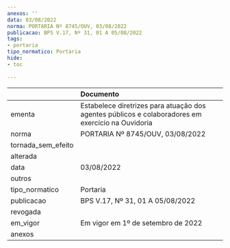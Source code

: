 ```yaml
---
anexos: ''
data: 03/08/2022
norma: PORTARIA Nº 8745/OUV, 03/08/2022
publicacao: BPS V.17, Nº 31, 01 A 05/08/2022
tags:
- portaria
tipo_normatico: Portaria
hide: 
- toc 
 
---
```


|                    | Documento                                                                                         |
|:-------------------|:--------------------------------------------------------------------------------------------------|
| ementa             | Estabelece diretrizes para atuação dos agentes públicos e colaboradores em exercício na Ouvidoria |
| norma              | PORTARIA Nº 8745/OUV, 03/08/2022                                                                  |
| tornada_sem_efeito |                                                                                                   |
| alterada           |                                                                                                   |
| data               | 03/08/2022                                                                                        |
| outros             |                                                                                                   |
| tipo_normatico     | Portaria                                                                                          |
| publicacao         | BPS V.17, Nº 31, 01 A 05/08/2022                                                                  |
| revogada           |                                                                                                   |
| em_vigor           | Em vigor em 1º de setembro de 2022                                                                |
| anexos             |                                                                                                   |